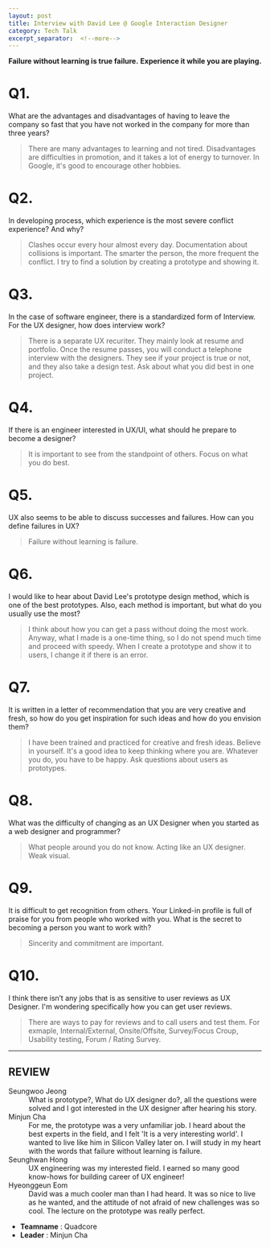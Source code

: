 ```yaml
---
layout: post
title: Interview with David Lee @ Google Interaction Designer
category: Tech Talk
excerpt_separator:  <!--more-->
---
```


**Failure without learning is true failure.**
**Experience it while you are playing.**

# Q1.

What are the advantages and disadvantages of having to leave the company so fast that you have not worked in the company for more than three years?

> There are many advantages to learning and not tired.
Disadvantages are difficulties in promotion, and it takes a lot of energy to turnover.
In Google, it's good to encourage other hobbies.

# Q2.

In developing process, which experience is the most severe conflict experience? And why?

> Clashes occur every hour almost every day.
Documentation about collisions is important.
The smarter the person, the more frequent the conflict.
I try to find a solution by creating a prototype and showing it.

# Q3.

In the case of software engineer, there is a standardized form of Interview. For the UX designer, how does interview work?

> There is a separate UX recuriter. They mainly look at resume and portfolio. Once the resume passes, you will conduct a telephone interview with the designers. They see if your project is true or not, and they also take a design test. Ask about what you did best in one project.

# Q4.

If there is an engineer interested in UX/UI, what should he prepare to become a designer?

> It is important to see from the standpoint of others.
Focus on what you do best.


# Q5.

UX also seems to be able to discuss successes and failures. How can you define failures in UX?

> Failure without learning is failure.

# Q6.

I would like to hear about David Lee's prototype design method, which is one of the best prototypes. Also, each method is important, but what do you usually use the most?

> I think about how you can get a pass without doing the most work. Anyway, what I made is a one-time thing, so I do not spend much time and proceed with speedy. When I create a prototype and show it to users, I change it if there is an error.

# Q7.

It is written in a letter of recommendation that you are very creative and fresh, so how do you get inspiration for such ideas and how do you envision them?

> I have been trained and practiced for creative and fresh ideas. Believe in yourself. It's a good idea to keep thinking where you are. Whatever you do, you have to be happy. Ask questions about users as prototypes.

# Q8.

What was the difficulty of changing as an UX Designer when you started as a web designer and programmer?

> What people around you do not know.
Acting like an UX designer.
Weak visual.

# Q9.

It is difficult to get recognition from others. Your Linked-in profile is full of praise for you from people who worked with you. What is the secret to becoming a person you want to work with?

> Sincerity and commitment are important.

# Q10.

I think there isn’t any jobs that is as sensitive to user reviews as UX Designer. I'm wondering specifically how you can get user reviews.

> There are ways to pay for reviews and to call users and test them. For exmaple, Internal/External, Onsite/Offsite, Survey/Focus Croup, Usability testing, Forum / Rating Survey.

* * *

## REVIEW
<dl>
    <dt>Seungwoo Jeong</dt>
        <dd>What is prototype?, What do UX designer do?, all the questions were solved and I got interested in the UX designer after hearing his story.</dd>
    <dt>Minjun Cha</dt>
        <dd>For me, the prototype was a very unfamiliar job. I heard about the best experts in the field, and I felt 'It is a very interesting world'. I wanted to live like him in Silicon Valley later on. I will study in my heart with the words that failure without learning is failure.</dd>
    <dt>Seunghwan Hong</dt>
        <dd>UX engineering was my interested field. I earned so many good know-hows for building career of UX engineer!</dd>
    <dt>Hyeonggeun Eom</dt>
        <dd>David was a much cooler man than I had heard. It was so nice to live as he wanted, and the attitude of not afraid of new challenges was so cool. The lecture on the prototype was really perfect.</dd>
</dl>

- **Teamname** : Quadcore 
- **Leader** : Minjun Cha

